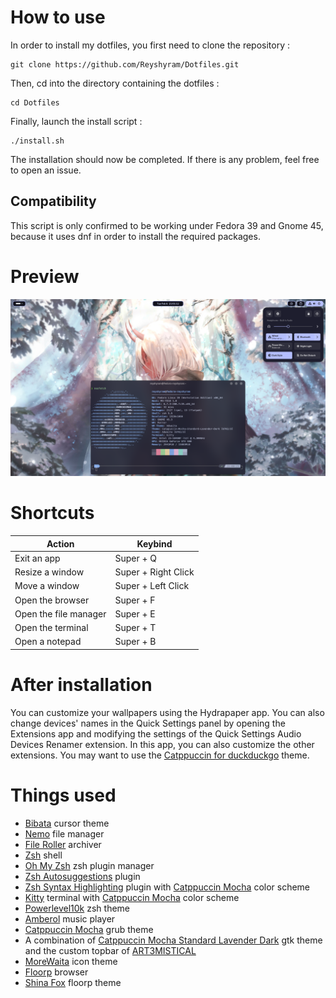 
# How to use

In order to install my dotfiles, you first need to clone the repository :

    git clone https://github.com/Reyshyram/Dotfiles.git
Then, cd into the directory containing the dotfiles :

    cd Dotfiles
Finally, launch the install script :

    ./install.sh
The installation should now be completed. If there is any problem, feel free to open an issue.

## Compatibility
This script is only confirmed to be working under Fedora 39 and Gnome 45, because it uses dnf in order to install the required packages.

# Preview
![Desktop](./preview.png)

# Shortcuts
|Action|Keybind|
|--|--|
| Exit an app | Super + Q|
| Resize a window | Super + Right Click|
| Move a window | Super + Left Click|
| Open the browser | Super + F |
| Open the file manager | Super + E |
| Open the terminal | Super + T |
| Open a notepad | Super + B |

# After installation
You can customize your wallpapers using the Hydrapaper app. You can also change devices' names in the Quick Settings panel by opening the Extensions app and modifying the settings of the Quick Settings Audio Devices Renamer extension. In this app, you can also customize the other extensions.
You may want to use the [Catppuccin for duckduckgo](https://github.com/catppuccin/duckduckgo) theme.

# Things used
 - [Bibata](https://github.com/ful1e5/Bibata_Cursor) cursor theme
 - [Nemo](https://github.com/linuxmint/nemo/) file manager
 - [File Roller](https://gitlab.gnome.org/GNOME/file-roller) archiver
 - [Zsh](https://www.zsh.org/) shell 
 - [Oh My Zsh](https://github.com/ohmyzsh/ohmyzsh) zsh plugin manager
 - [Zsh Autosuggestions](https://github.com/zsh-users/zsh-autosuggestions) plugin
 - [Zsh Syntax Highlighting](https://github.com/zsh-users/zsh-syntax-highlighting) plugin with [Catppuccin Mocha](https://github.com/catppuccin/zsh-syntax-highlighting) color scheme
 - [Kitty](https://github.com/kovidgoyal/kitty) terminal with [Catppuccin Mocha](https://github.com/catppuccin/kitty) color scheme
 - [Powerlevel10k](https://github.com/romkatv/powerlevel10k) zsh theme
 - [Amberol](https://gitlab.gnome.org/World/amberol) music player
 - [Catppuccin Mocha](https://github.com/catppuccin/grub) grub theme
 - A combination of [Catppuccin Mocha Standard Lavender Dark](https://github.com/catppuccin/gtk) gtk theme and the custom topbar of [ART3MISTICAL](https://github.com/ART3MISTICAL/dotfiles)
 - [MoreWaita](https://github.com/somepaulo/MoreWaita) icon theme
 - [Floorp](https://floorp.app/en/) browser
 - [Shina Fox](https://github.com/Shina-SG/Shina-Fox) floorp theme
